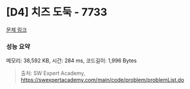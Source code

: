 # [D4] 치즈 도둑 - 7733 

[문제 링크](https://swexpertacademy.com/main/code/problem/problemDetail.do?contestProbId=AWrDOdQqRCUDFARG) 

### 성능 요약

메모리: 38,592 KB, 시간: 284 ms, 코드길이: 1,996 Bytes



> 출처: SW Expert Academy, https://swexpertacademy.com/main/code/problem/problemList.do